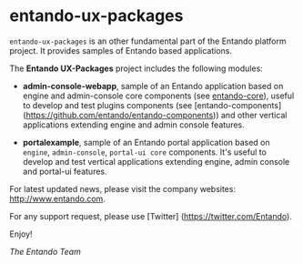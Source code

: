 # entando-ux-packages

```entando-ux-packages``` is an other fundamental part of the Entando platform project. It provides samples of Entando based applications.

The **Entando UX-Packages** project includes the following modules:

* **admin-console-webapp**, sample of an Entando application based on engine and admin-console core components 
(see [entando-core](https://github.com/entando/entando-core)), 
useful to develop and test plugins components (see [entando-components] (https://github.com/entando/entando-components)) 
and other vertical applications extending engine and admin console features.

* **portalexample**, sample of an Entando portal application based on ```engine```, ```admin-console```, ```portal-ui core``` components. 
It's useful to develop and test vertical applications extending engine, admin console and portal-ui features.

For latest updated news, please visit the company websites: http://www.entando.com.

For any support request, please use [Twitter] (https://twitter.com/Entando).

Enjoy!

*The Entando Team*
